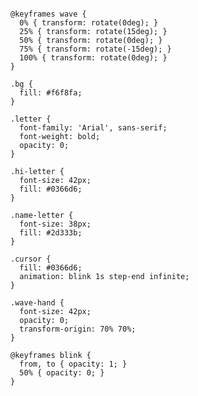 <svg xmlns="http://www.w3.org/2000/svg" viewBox="0 0 800 200">
  <style>
    @keyframes fadeIn {
      0% { opacity: 0; }
      100% { opacity: 1; }
    }
    
    @keyframes wave {
      0% { transform: rotate(0deg); }
      25% { transform: rotate(15deg); }
      50% { transform: rotate(0deg); }
      75% { transform: rotate(-15deg); }
      100% { transform: rotate(0deg); }
    }
    
    .bg {
      fill: #f6f8fa;
    }
    
    .letter {
      font-family: 'Arial', sans-serif;
      font-weight: bold;
      opacity: 0;
    }
    
    .hi-letter {
      font-size: 42px;
      fill: #0366d6;
    }
    
    .name-letter {
      font-size: 38px;
      fill: #2d333b;
    }
    
    .cursor {
      fill: #0366d6;
      animation: blink 1s step-end infinite;
    }
    
    .wave-hand {
      font-size: 42px;
      opacity: 0;
      transform-origin: 70% 70%;
    }
    
    @keyframes blink {
      from, to { opacity: 1; }
      50% { opacity: 0; }
    }
  </style>
  
  <!-- Background -->
  <rect class="bg" width="800" height="200" rx="10" ry="10"/>
  
  <!-- First text: "Hi there" with waving hand emoji (using a path for reliability) -->
  <g class="wave-hand" style="animation: fadeIn 0.3s ease-out forwards, wave 1.5s 3s infinite; animation-delay: 0.1s;">
    <path d="M220,65 c1.71,0.22 2.78,0.51 3.25,1.45 c1.44,2.16 2.89,4.33 4.33,6.49 c0.33,0.5 0.94,0.88 1.42,0.89 c0.5,0.01 1.12,-0.37 1.47,-0.77 c0.31,-0.36 0.36,-0.99 0.36,-1.51 c-0.01,-4.97 -0.04,-9.93 -0.06,-14.9 c0,-1.32 0.63,-1.99 1.61,-1.99 c0.98,0 1.55,0.67 1.55,1.99 c0,3.16 0.04,6.33 0.04,9.49 c0,0.34 0,0.67 0,1.14 c0.53,-0.24 0.91,-0.34 1.2,-0.55 c0.37,-0.27 0.76,-0.6 0.95,-0.99 c1.75,-3.6 3.46,-7.23 5.16,-10.85 c0.23,-0.49 0.39,-1.03 0.68,-1.46 c0.86,-1.3 2.68,-0.99 3.04,0.51 c0.15,0.62 -0.05,1.42 -0.31,2.02 c-1.44,3.21 -2.94,6.4 -4.42,9.59 c-0.11,0.23 -0.21,0.46 -0.39,0.84 c0.57,0.15 1.12,0.22 1.61,0.45 c0.38,0.18 0.79,0.56 0.93,0.95 c0.74,2.07 1.38,4.18 2.05,6.28 c0.35,1.07 -0.15,1.93 -1.11,2.18 c-0.96,0.25 -1.8,-0.22 -2.17,-1.3 c-0.46,-1.33 -0.91,-2.66 -1.27,-4.01 c-0.18,-0.66 -0.54,-0.92 -1.21,-0.89 c-0.54,0.02 -1.09,0.01 -1.72,0.01 c0,1.76 0.02,3.44 -0.01,5.12 c-0.01,0.64 -0.06,1.31 -0.25,1.91 c-0.26,0.83 -0.95,1.13 -1.75,0.74 c-0.5,-0.24 -0.94,-0.89 -1.1,-1.45 c-0.25,-0.88 -0.23,-1.85 -0.25,-2.78 c-0.04,-1.16 -0.01,-2.33 -0.01,-3.56 c-0.35,0 -0.67,0 -0.99,0 c-0.65,0 -1.3,0.01 -1.95,-0.03 c-0.4,-0.02 -0.86,-0.06 -1.18,-0.26 c-0.41,-0.25 -0.78,-0.63 -0.99,-1.04 c-0.8,-1.51 -1.55,-3.06 -2.21,-4.63 c-0.39,-0.93 -0.07,-1.79 0.85,-2.09 c0.93,-0.3 1.7,0.15 2.12,1.13 c0.38,0.89 0.79,1.78 1.16,2.67 c0.13,0.31 0.27,0.44 0.63,0.42 c0.45,-0.02 0.91,0 1.46,0 c0,-2.61 0.01,-5.15 -0.01,-7.7 c0,-0.63 -0.12,-1.26 -0.28,-1.87 c-0.22,-0.86 0.03,-1.56 0.77,-1.85 c0.83,-0.32 1.61,0.06 1.96,0.99 c0.11,0.29 0.11,0.62 0.11,0.94 c0.01,3.33 0.01,6.66 0.02,9.99 c0,0.4 0.07,0.56 0.52,0.53 c0.52,-0.03 1.05,-0.01 1.63,-0.01 c0,-4.07 0.01,-8.08 -0.01,-12.1 c0,-0.65 -0.06,-1.31 -0.2
